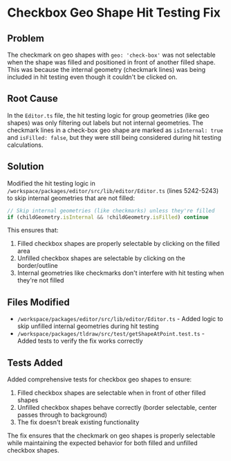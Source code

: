 # Checkbox Geo Shape Hit Testing Fix

## Problem
The checkmark on geo shapes with `geo: 'check-box'` was not selectable when the shape was filled and positioned in front of another filled shape. This was because the internal geometry (checkmark lines) was being included in hit testing even though it couldn't be clicked on.

## Root Cause
In the `Editor.ts` file, the hit testing logic for group geometries (like geo shapes) was only filtering out labels but not internal geometries. The checkmark lines in a check-box geo shape are marked as `isInternal: true` and `isFilled: false`, but they were still being considered during hit testing calculations.

## Solution
Modified the hit testing logic in `/workspace/packages/editor/src/lib/editor/Editor.ts` (lines 5242-5243) to skip internal geometries that are not filled:

```typescript
// Skip internal geometries (like checkmarks) unless they're filled
if (childGeometry.isInternal && !childGeometry.isFilled) continue
```

This ensures that:
1. Filled checkbox shapes are properly selectable by clicking on the filled area
2. Unfilled checkbox shapes are selectable by clicking on the border/outline
3. Internal geometries like checkmarks don't interfere with hit testing when they're not filled

## Files Modified
- `/workspace/packages/editor/src/lib/editor/Editor.ts` - Added logic to skip unfilled internal geometries during hit testing
- `/workspace/packages/tldraw/src/test/getShapeAtPoint.test.ts` - Added tests to verify the fix works correctly

## Tests Added
Added comprehensive tests for checkbox geo shapes to ensure:
1. Filled checkbox shapes are selectable when in front of other filled shapes
2. Unfilled checkbox shapes behave correctly (border selectable, center passes through to background)
3. The fix doesn't break existing functionality

The fix ensures that the checkmark on geo shapes is properly selectable while maintaining the expected behavior for both filled and unfilled checkbox shapes.